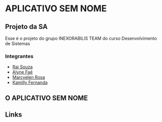 # APLICATIVO SEM NOME

## Projeto da SA

Esse é o projeto do grupo INEXORABILIS TEAM do curso Desenvolvimento de Sistemas
### Integrantes
- [Rai Souza](https://github.com/MonoDryad)
- [Alyne Faé](https://github.com/raulbrunouuskt)
- [Marcyelen Rosa](https://github.com/Marcynha01)
- [Kamilly Fernanda](https://github.com/Millyzinha)

## O APLICATIVO SEM NOME


## Links
